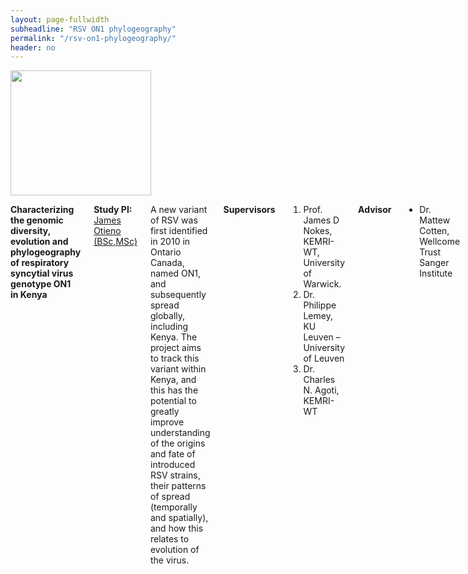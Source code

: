 ```yaml
---
layout: page-fullwidth
subheadline: "RSV ON1 phylogeography"
permalink: "/rsv-on1-phylogeography/"
header: no
---
```


<div class="row">
<div class="large-4 columns">
<img src="{{ site.url }}/images/on1-phylogeography.png" alt="" height="200" width="225">
</div>

<div class="large-8 columns">

<p>
<strong>
Characterizing the genomic diversity, evolution and phylogeography of respiratory syncytial virus genotype ON1 in Kenya
</strong>
</p>

<p><strong> Study PI: </strong><a href="{{ site.url }}/james-otieno"> James Otieno (BSc,MSc)</a></p>
<p class="text-justify">
A new variant of RSV was first identified in 2010 in Ontario Canada, named ON1, and subsequently spread globally, including Kenya. The project aims to track this variant within Kenya, and this has the potential to greatly improve understanding of the origins and fate of introduced RSV strains, their patterns of spread (temporally and spatially), and how this relates to evolution of the virus.
</p>

<p><strong>Supervisors</strong></p>
<ol>
<li> Prof. James D Nokes, KEMRI-WT, University of Warwick.</li>
<li> Dr. Philippe Lemey, KU Leuven – University of Leuven</li>
<li> Dr. Charles N. Agoti, KEMRI-WT</li>
</ol>

<p><strong>Advisor</strong></p>
<ul>
<li> Dr. Mattew Cotten, Wellcome Trust Sanger Institute</li>
</ul>
</div>
</div>

